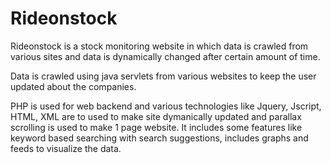 # Rideonstock

Rideonstock is a stock monitoring website in which data is crawled from various sites and data is dynamically changed after certain amount of time.

Data is crawled using java servlets from various websites to keep the user updated about the companies.

PHP is used for web backend and various technologies like Jquery, Jscript, HTML, XML are to used to make site dymanically updated and parallax scrolling is used to make 1 page website. It includes some features like keyword based searching with search suggestions, includes graphs and feeds to visualize the data.  
